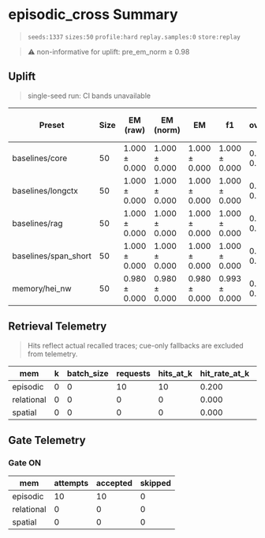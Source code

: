 # episodic_cross Summary

> `seeds:1337` `sizes:50` `profile:hard` `replay.samples:0` `store:replay`

> ⚠️ non-informative for uplift: pre_em_norm ≥ 0.98

## Uplift
> single-seed run: CI bands unavailable

| Preset | Size | EM (raw) | <span title="Normalized exact match (lowercase, no punctuation or articles)">EM (norm)</span> | EM | f1 | overlong | format_violation | generated_tokens | input_tokens | latency_ms_delta | latency_ms_mean | memory_hit_rate | refusal_rate | rss_mb | store_size | time_ms_per_100 | total_tokens | ΔEM vs longctx | uplift_vs_longctx_em_norm | ΔF1 vs longctx | ⚠️ |
|---|---|---|---|---|---|---|---|---|---|---|---|---|---|---|---|---|---|---|---|---|---|
| baselines/core | 50 | 1.000 ± 0.000 | 1.000 ± 0.000 | 1.000 ± 0.000 | 1.000 ± 0.000 | 0.000 ± 0.000 | 0.000 ± 0.000 | 132.000 ± 0.000 | 3093.000 ± 0.000 | 0.000 ± 0.000 | 106.928 ± 0.000 | 0.000 ± 0.000 | 0.000 ± 0.000 | 1839.926 ± 0.000 | 0.000 ± 0.000 | 165.831 ± 0.000 | 3225.000 ± 0.000 | 0.000 ± 0.000 | 0.000 ± 0.000 | 0.000 ± 0.000 |  |
| baselines/longctx | 50 | 1.000 ± 0.000 | 1.000 ± 0.000 | 1.000 ± 0.000 | 1.000 ± 0.000 | 0.000 ± 0.000 | 0.000 ± 0.000 | 132.000 ± 0.000 | 3243.000 ± 0.000 | 0.000 ± 0.000 | 99.833 ± 0.000 | 0.000 ± 0.000 | 0.000 ± 0.000 | 2996.488 ± 0.000 | 0.000 ± 0.000 | 147.950 ± 0.000 | 3375.000 ± 0.000 | – | – | – |  |
| baselines/rag | 50 | 1.000 ± 0.000 | 1.000 ± 0.000 | 1.000 ± 0.000 | 1.000 ± 0.000 | 0.000 ± 0.000 | 0.000 ± 0.000 | 132.000 ± 0.000 | 3093.000 ± 0.000 | 0.000 ± 0.000 | 99.938 ± 0.000 | 0.000 ± 0.000 | 0.000 ± 0.000 | 2996.160 ± 0.000 | 0.000 ± 0.000 | 154.992 ± 0.000 | 3225.000 ± 0.000 | 0.000 ± 0.000 | 0.000 ± 0.000 | 0.000 ± 0.000 |  |
| baselines/span_short | 50 | 1.000 ± 0.000 | 1.000 ± 0.000 | 1.000 ± 0.000 | 1.000 ± 0.000 | 0.000 ± 0.000 | 0.000 ± 0.000 | 132.000 ± 0.000 | 3093.000 ± 0.000 | 0.000 ± 0.000 | 99.376 ± 0.000 | 0.000 ± 0.000 | 0.000 ± 0.000 | 2995.664 ± 0.000 | 0.000 ± 0.000 | 154.124 ± 0.000 | 3225.000 ± 0.000 | 0.000 ± 0.000 | 0.000 ± 0.000 | 0.000 ± 0.000 |  |
| memory/hei_nw | 50 | 0.980 ± 0.000 | 0.980 ± 0.000 | 0.980 ± 0.000 | 0.993 ± 0.000 | 0.020 ± 0.000 | 0.000 ± 0.000 | 133.000 ± 0.000 | 3093.000 ± 0.000 | 0.382 ± 0.000 | 97.949 ± 0.000 | 1.000 ± 0.000 | 0.000 ± 0.000 | 2973.047 ± 0.000 | 103.000 ± 0.000 | 151.860 ± 0.000 | 3226.000 ± 0.000 | -0.020 ± 0.000 | -0.020 ± 0.000 | -0.007 ± 0.000 |  |

## Retrieval Telemetry

> Hits reflect actual recalled traces; cue-only fallbacks are excluded from telemetry.

| mem | k | batch_size | requests | hits_at_k | hit_rate_at_k | tokens_returned | avg_latency_ms |
|---|---|---|---|---|---|---|---|
| episodic | 0 | 0 | 10 | 10 | 0.200 | 10 | 0.076 |
| relational | 0 | 0 | 0 | 0 | 0.000 | 0 | 0.000 |
| spatial | 0 | 0 | 0 | 0 | 0.000 | 0 | 0.000 |

## Gate Telemetry
### Gate ON
| mem | attempts | accepted | skipped |
|---|---|---|---|
| episodic | 10 | 10 | 0 |
| relational | 0 | 0 | 0 |
| spatial | 0 | 0 | 0 |
